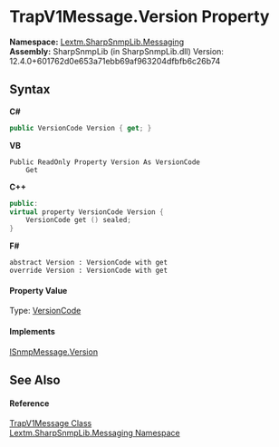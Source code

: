 # TrapV1Message.Version Property 
 

**Namespace:**&nbsp;<a href="N_Lextm_SharpSnmpLib_Messaging">Lextm.SharpSnmpLib.Messaging</a><br />**Assembly:**&nbsp;SharpSnmpLib (in SharpSnmpLib.dll) Version: 12.4.0+601762d0e653a71ebb69af963204dfbfb6c26b74

## Syntax

**C#**<br />
``` C#
public VersionCode Version { get; }
```

**VB**<br />
``` VB
Public ReadOnly Property Version As VersionCode
	Get
```

**C++**<br />
``` C++
public:
virtual property VersionCode Version {
	VersionCode get () sealed;
}
```

**F#**<br />
``` F#
abstract Version : VersionCode with get
override Version : VersionCode with get
```


#### Property Value
Type: <a href="T_Lextm_SharpSnmpLib_VersionCode">VersionCode</a>

#### Implements
<a href="P_Lextm_SharpSnmpLib_Messaging_ISnmpMessage_Version">ISnmpMessage.Version</a><br />

## See Also


#### Reference
<a href="T_Lextm_SharpSnmpLib_Messaging_TrapV1Message">TrapV1Message Class</a><br /><a href="N_Lextm_SharpSnmpLib_Messaging">Lextm.SharpSnmpLib.Messaging Namespace</a><br />